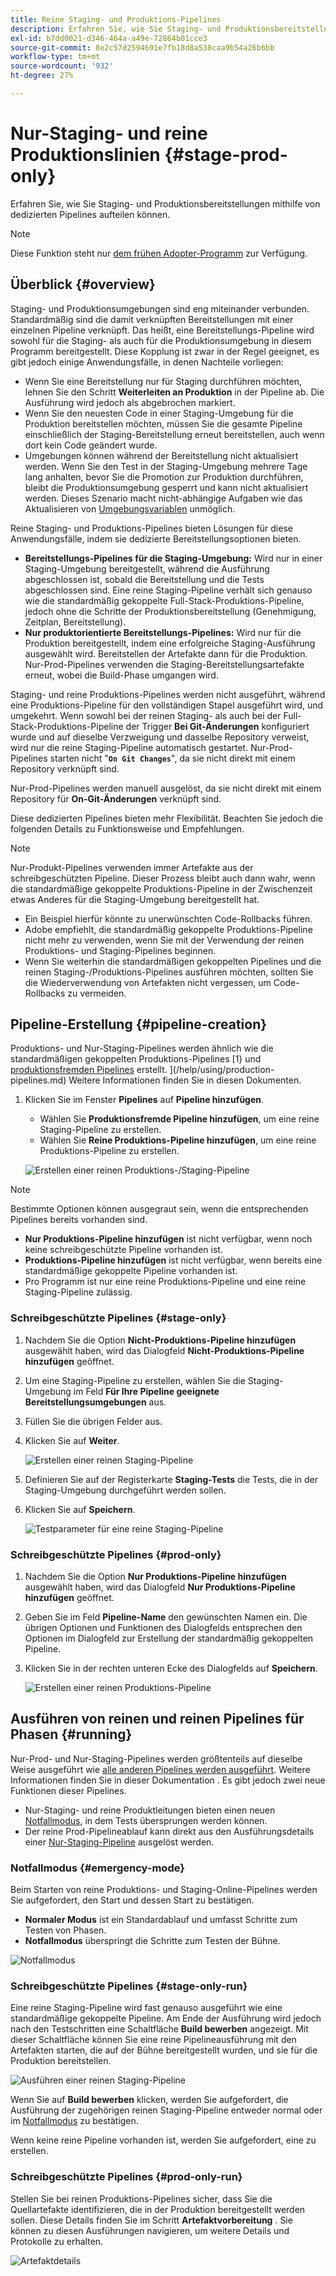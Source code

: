 ```yaml
---
title: Reine Staging- und Produktions-Pipelines
description: Erfahren Sie, wie Sie Staging- und Produktionsbereitstellungen mithilfe von dedizierten Pipelines aufteilen können.
exl-id: b7dd0021-d346-464a-a49e-72864b01cce3
source-git-commit: 8e2c57d2594691e7fb18d8a538caa9b54a26b6bb
workflow-type: tm+mt
source-wordcount: '932'
ht-degree: 27%

---
```


# Nur-Staging- und reine Produktionslinien {#stage-prod-only}

Erfahren Sie, wie Sie Staging- und Produktionsbereitstellungen mithilfe von dedizierten Pipelines aufteilen können.

>[!NOTE]
>
>Diese Funktion steht nur [dem frühen Adopter-Programm](/help/release-notes/current.md#early-adoption) zur Verfügung.

## Überblick {#overview}

Staging- und Produktionsumgebungen sind eng miteinander verbunden. Standardmäßig sind die damit verknüpften Bereitstellungen mit einer einzelnen Pipeline verknüpft. Das heißt, eine Bereitstellungs-Pipeline wird sowohl für die Staging- als auch für die Produktionsumgebung in diesem Programm bereitgestellt. Diese Kopplung ist zwar in der Regel geeignet, es gibt jedoch einige Anwendungsfälle, in denen Nachteile vorliegen:

* Wenn Sie eine Bereitstellung nur für Staging durchführen möchten, lehnen Sie den Schritt **Weiterleiten an Produktion** in der Pipeline ab. Die Ausführung wird jedoch als abgebrochen markiert.
* Wenn Sie den neuesten Code in einer Staging-Umgebung für die Produktion bereitstellen möchten, müssen Sie die gesamte Pipeline einschließlich der Staging-Bereitstellung erneut bereitstellen, auch wenn dort kein Code geändert wurde.
* Umgebungen können während der Bereitstellung nicht aktualisiert werden. Wenn Sie den Test in der Staging-Umgebung mehrere Tage lang anhalten, bevor Sie die Promotion zur Produktion durchführen, bleibt die Produktionsumgebung gesperrt und kann nicht aktualisiert werden. Dieses Szenario macht nicht-abhängige Aufgaben wie das Aktualisieren von [Umgebungsvariablen](/help/getting-started/build-environment.md#environment-variables) unmöglich.

Reine Staging- und Produktions-Pipelines bieten Lösungen für diese Anwendungsfälle, indem sie dedizierte Bereitstellungsoptionen bieten.

* **Bereitstellungs-Pipelines für die Staging-Umgebung:** Wird nur in einer Staging-Umgebung bereitgestellt, während die Ausführung abgeschlossen ist, sobald die Bereitstellung und die Tests abgeschlossen sind. Eine reine Staging-Pipeline verhält sich genauso wie die standardmäßig gekoppelte Full-Stack-Produktions-Pipeline, jedoch ohne die Schritte der Produktionsbereitstellung (Genehmigung, Zeitplan, Bereitstellung).
* **Nur produktorientierte Bereitstellungs-Pipelines:** Wird nur für die Produktion bereitgestellt, indem eine erfolgreiche Staging-Ausführung ausgewählt wird. Bereitstellen der Artefakte dann für die Produktion. Nur-Prod-Pipelines verwenden die Staging-Bereitstellungsartefakte erneut, wobei die Build-Phase umgangen wird.

Staging- und reine Produktions-Pipelines werden nicht ausgeführt, während eine Produktions-Pipeline für den vollständigen Stapel ausgeführt wird, und umgekehrt. Wenn sowohl bei der reinen Staging- als auch bei der Full-Stack-Produktions-Pipeline der Trigger **Bei Git-Änderungen** konfiguriert wurde und auf dieselbe Verzweigung und dasselbe Repository verweist, wird nur die reine Staging-Pipeline automatisch gestartet. Nur-Prod-Pipelines starten nicht &quot;**`On Git Changes`**&quot;, da sie nicht direkt mit einem Repository verknüpft sind.

Nur-Prod-Pipelines werden manuell ausgelöst, da sie nicht direkt mit einem Repository für **On-Git-Änderungen** verknüpft sind.

Diese dedizierten Pipelines bieten mehr Flexibilität. Beachten Sie jedoch die folgenden Details zu Funktionsweise und Empfehlungen.

>[!NOTE]
>
>Nur-Produkt-Pipelines verwenden immer Artefakte aus der schreibgeschützten Pipeline. Dieser Prozess bleibt auch dann wahr, wenn die standardmäßige gekoppelte Produktions-Pipeline in der Zwischenzeit etwas Anderes für die Staging-Umgebung bereitgestellt hat.
>
>* Ein Beispiel hierfür könnte zu unerwünschten Code-Rollbacks führen.
>* Adobe empfiehlt, die standardmäßig gekoppelte Produktions-Pipeline nicht mehr zu verwenden, wenn Sie mit der Verwendung der reinen Produktions- und Staging-Pipelines beginnen.
>* Wenn Sie weiterhin die standardmäßigen gekoppelten Pipelines und die reinen Staging-/Produktions-Pipelines ausführen möchten, sollten Sie die Wiederverwendung von Artefakten nicht vergessen, um Code-Rollbacks zu vermeiden.

## Pipeline-Erstellung {#pipeline-creation}

Produktions- und Nur-Staging-Pipelines werden ähnlich wie die standardmäßigen gekoppelten Produktions-Pipelines [1} und [produktionsfremden Pipelines](/help/using/non-production-pipelines.md) erstellt. ](/help/using/production-pipelines.md) Weitere Informationen finden Sie in diesen Dokumenten.

1. Klicken Sie im Fenster **Pipelines** auf **Pipeline hinzufügen**.

   * Wählen Sie **Produktionsfremde Pipeline hinzufügen**, um eine reine Staging-Pipeline zu erstellen.
   * Wählen Sie **Reine Produktions-Pipeline hinzufügen**, um eine reine Produktions-Pipeline zu erstellen.

   ![Erstellen einer reinen Produktions-/Staging-Pipeline](/help/assets/configure-pipelines/prod-stage-pipelines.png)

>[!NOTE]
>
>Bestimmte Optionen können ausgegraut sein, wenn die entsprechenden Pipelines bereits vorhanden sind.
>
>* **Nur Produktions-Pipeline hinzufügen** ist nicht verfügbar, wenn noch keine schreibgeschützte Pipeline vorhanden ist.
>* **Produktions-Pipeline hinzufügen** ist nicht verfügbar, wenn bereits eine standardmäßige gekoppelte Pipeline vorhanden ist.
>* Pro Programm ist nur eine reine Produktions-Pipeline und eine reine Staging-Pipeline zulässig.

### Schreibgeschützte Pipelines {#stage-only}

1. Nachdem Sie die Option **Nicht-Produktions-Pipeline hinzufügen** ausgewählt haben, wird das Dialogfeld **Nicht-Produktions-Pipeline hinzufügen** geöffnet.
1. Um eine Staging-Pipeline zu erstellen, wählen Sie die Staging-Umgebung im Feld **Für Ihre Pipeline geeignete Bereitstellungsumgebungen** aus.
1. Füllen Sie die übrigen Felder aus.
1. Klicken Sie auf **Weiter**.

   ![Erstellen einer reinen Staging-Pipeline](/help/assets/configure-pipelines/stage-only.png)

1. Definieren Sie auf der Registerkarte **Staging-Tests** die Tests, die in der Staging-Umgebung durchgeführt werden sollen.
1. Klicken Sie auf **Speichern**.

   ![Testparameter für eine reine Staging-Pipeline](/help/assets/configure-pipelines/stage-only-test.png)

### Schreibgeschützte Pipelines {#prod-only}

1. Nachdem Sie die Option **Nur Produktions-Pipeline hinzufügen** ausgewählt haben, wird das Dialogfeld **Nur Produktions-Pipeline hinzufügen** geöffnet.
1. Geben Sie im Feld **Pipeline-Name** den gewünschten Namen ein. Die übrigen Optionen und Funktionen des Dialogfelds entsprechen den Optionen im Dialogfeld zur Erstellung der standardmäßig gekoppelten Pipeline.
1. Klicken Sie in der rechten unteren Ecke des Dialogfelds auf **Speichern**.

   ![Erstellen einer reinen Produktions-Pipeline](/help/assets/configure-pipelines/prod-only-pipeline.png)

## Ausführen von reinen und reinen Pipelines für Phasen {#running}

Nur-Prod- und Nur-Staging-Pipelines werden größtenteils auf dieselbe Weise ausgeführt wie [alle anderen Pipelines werden ausgeführt](/help/using/managing-pipelines.md#running-pipelines). Weitere Informationen finden Sie in dieser Dokumentation . Es gibt jedoch zwei neue Funktionen dieser Pipelines.

* Nur-Staging- und reine Produktleitungen bieten einen neuen [Notfallmodus](#emergency-mode), in dem Tests übersprungen werden können.
* Der reine Prod-Pipelineablauf kann direkt aus den Ausführungsdetails einer [Nur-Staging-Pipeline](#stage-only-run) ausgelöst werden.

### Notfallmodus {#emergency-mode}

Beim Starten von reine Produktions- und Staging-Online-Pipelines werden Sie aufgefordert, den Start und dessen Start zu bestätigen.

* **Normaler Modus** ist ein Standardablauf und umfasst Schritte zum Testen von Phasen.
* **Notfallmodus** überspringt die Schritte zum Testen der Bühne.

![Notfallmodus](/help/assets/configure-pipelines/emergency-mode.png)

### Schreibgeschützte Pipelines {#stage-only-run}

Eine reine Staging-Pipeline wird fast genauso ausgeführt wie eine standardmäßige gekoppelte Pipeline. Am Ende der Ausführung wird jedoch nach den Testschritten eine Schaltfläche **Build bewerben** angezeigt. Mit dieser Schaltfläche können Sie eine reine Pipelineausführung mit den Artefakten starten, die auf der Bühne bereitgestellt wurden, und sie für die Produktion bereitstellen.

![Ausführen einer reinen Staging-Pipeline](/help/assets/configure-pipelines/stage-only-pipeline-run.png)

Wenn Sie auf **Build bewerben** klicken, werden Sie aufgefordert, die Ausführung der zugehörigen reinen Staging-Pipeline entweder normal oder im [Notfallmodus](#emergency-mode) zu bestätigen.

Wenn keine reine Pipeline vorhanden ist, werden Sie aufgefordert, eine zu erstellen.

### Schreibgeschützte Pipelines {#prod-only-run}

Stellen Sie bei reinen Produktions-Pipelines sicher, dass Sie die Quellartefakte identifizieren, die in der Produktion bereitgestellt werden sollen. Diese Details finden Sie im Schritt **Artefaktvorbereitung** . Sie können zu diesen Ausführungen navigieren, um weitere Details und Protokolle zu erhalten.

![Artefaktdetails](/help/assets/configure-pipelines/prod-only-pipeline-run.png)
